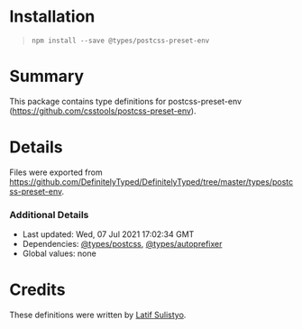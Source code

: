 # Installation
> `npm install --save @types/postcss-preset-env`

# Summary
This package contains type definitions for postcss-preset-env (https://github.com/csstools/postcss-preset-env).

# Details
Files were exported from https://github.com/DefinitelyTyped/DefinitelyTyped/tree/master/types/postcss-preset-env.

### Additional Details
 * Last updated: Wed, 07 Jul 2021 17:02:34 GMT
 * Dependencies: [@types/postcss](https://npmjs.com/package/@types/postcss), [@types/autoprefixer](https://npmjs.com/package/@types/autoprefixer)
 * Global values: none

# Credits
These definitions were written by [Latif Sulistyo](https://github.com/latipun7).
